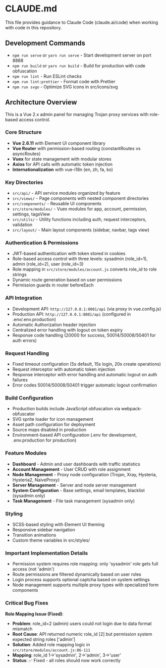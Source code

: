 # CLAUDE.md

This file provides guidance to Claude Code (claude.ai/code) when working with code in this repository.

## Development Commands

- `npm run serve` or `yarn run serve` - Start development server on port 8888
- `npm run build` or `yarn run build` - Build for production with code obfuscation
- `npm run lint` - Run ESLint checks
- `npm run lint:prettier` - Format code with Prettier
- `npm run svgo` - Optimize SVG icons in src/icons/svg

## Architecture Overview

This is a Vue 2.x admin panel for managing Trojan proxy services with role-based access control.

### Core Structure
- **Vue 2.6.11** with Element UI component library
- **Vue Router** with permission-based routing (constantRoutes vs asyncRoutes)
- **Vuex** for state management with modular stores
- **Axios** for API calls with automatic token injection
- **Internationalization** with vue-i18n (en, zh, fa, ko)

### Key Directories
- `src/api/` - API service modules organized by feature
- `src/views/` - Page components with nested component directories
- `src/components/` - Reusable UI components
- `src/store/modules/` - Vuex modules for app, account, permission, settings, tagsView
- `src/utils/` - Utility functions including auth, request interceptors, validation
- `src/layout/` - Main layout components (sidebar, navbar, tags view)

### Authentication & Permissions
- JWT-based authentication with token stored in cookies
- Role-based access control with three levels: sysadmin (role_id=1), admin (role_id=2), user (role_id=3)
- Role mapping in `src/store/modules/account.js` converts role_id to role strings
- Dynamic route generation based on user permissions
- Permission guards in router beforeEach

### API Integration
- Development API: `http://127.0.0.1:8081/api` (via proxy in vue.config.js)
- Production API: `http://127.0.0.1:8081/api` (configured in .env/.env.production)
- Automatic Authorization header injection
- Centralized error handling with logout on token expiry
- Response code handling (20000 for success, 50014/50008/50401 for auth errors)

### Request Handling
- Fixed timeout configuration (5s default, 15s login, 20s create operations)
- Request interceptor with automatic token injection
- Response interceptor with error handling and automatic logout on auth failures
- Error codes 50014/50008/50401 trigger automatic logout confirmation

### Build Configuration
- Production builds include JavaScript obfuscation via webpack-obfuscator
- SVG sprite loader for icon management
- Asset path configuration for deployment
- Source maps disabled in production
- Environment-based API configuration (.env for development, .env.production for production)

### Feature Modules
- **Dashboard** - Admin and user dashboards with traffic statistics
- **Account Management** - User CRUD with role assignment
- **Node Management** - Proxy node configuration (Trojan, Xray, Hysteria, Hysteria2, NaiveProxy)
- **Server Management** - Server and node server management
- **System Configuration** - Base settings, email templates, blacklist (sysadmin only)
- **Task Management** - File task management (sysadmin only)

### Styling
- SCSS-based styling with Element UI theming
- Responsive sidebar navigation
- Transition animations
- Custom theme variables in src/styles/

### Important Implementation Details
- Permission system requires role mapping: only 'sysadmin' role gets full access (not 'admin')
- Route permissions are filtered dynamically based on user roles
- Login process supports optional captcha based on system settings
- Node management supports multiple proxy types with specialized form components

### Critical Bug Fixes
**Role Mapping Issue (Fixed)**: 
- **Problem**: role_id=2 (admin) users could not login due to data format mismatch
- **Root Cause**: API returned numeric role_id [2] but permission system expected string roles ['admin']
- **Solution**: Added role mapping logic in `src/store/modules/account.js:86-111`
- **Mapping**: role_id 1→'sysadmin', 2→'admin', 3→'user'
- **Status**: ✅ Fixed - all roles should now work correctly